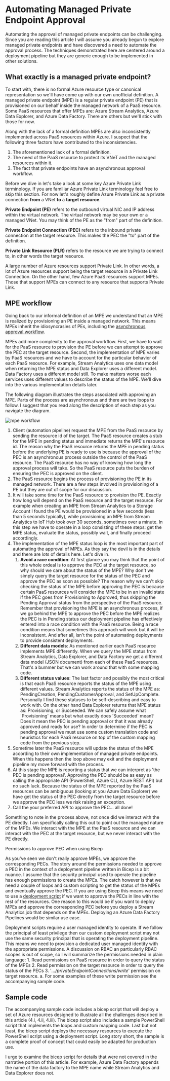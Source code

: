 # Automating Managed Private Endpoint Approval
Automating the approval of managed private endpoints can be challenging. Since you are reading this article I will assume you already begun to explore managed private endpoints and have discovered a need to automate the approval process. The techniques demonstrated here are centered around a deployment pipeline but they are generic enough to be implemented in other solutions.

## What exactly is a managed private endpoint?

To start with, there is no formal Azure resource type or canonical representation so we'll have come up with our own unofficial definition. A managed private endpoint (MPE) is a regular private endpoint (PE) that is provisioned on our behalf inside the managed network of a PaaS resource. Some PaaS resources that offer MPEs are: Azure Stream Analytics, Azure Data Explorer, and Azure Data Factory. There are others but we'll stick with those for now.

Along with the lack of a formal definition MPEs are also inconsistently implemented across PaaS resources within Azure. I suspect that the following three factors have contributed to the inconsistencies.
1. The aforementioned lack of a formal definition.
2. The need of the PaaS resource to protect its VNeT and the managed resources within it.
3. The fact that private endpoints have an asynchronous approval workflow.

Before we dive in let's take a look at some key Azure Private Link terminology. If you are familiar Azure Private Link terminology feel free to skip this section.
For now let's roughly define Azure Private Link as a private connection **from** a VNet **to** a **target resource**.

**Private Endpoint (PE)** refers to the outbound virtual NIC and IP address within the virtual network. The virtual network may be your own or a managed VNet. You may think of the PE as the "from" part of the definition.
    
**Private Endpoint Connection (PEC)** refers to the inbound private connection at the target resource. This makes the PEC the "to" part of the definition.
    
**Private Link Resource (PLR)** refers to the resource we are trying to connect to, in other words the target resource.

A large number of Azure resources support Private Link. In other words, a lot of Azure resources support being the target resource in a Private Link Connection. On the other hand, few Azure PaaS resources support MPEs. Those that support MPEs can connect to any resource that supports Private Link. 

## MPE workflow

Going back to our informal definition of an MPE we understand that an MPE is realized by provisioning an PE inside a managed network. This means MPEs inherit the idiosyncrasies of PEs, including the [asynchronous approval workflow](https://learn.microsoft.com/en-us/azure/private-link/private-endpoint-overview#access-to-a-private-link-resource-using-approval-workflow). 

MPEs add more complexity to the approval workflow. First, we have to wait for the PaaS resource to provision the PE before we can attempt to approve the PEC at the target resource. Second, the implementation of MPE varies by PaaS resources and we have to account for the particular behavior of each PaaS resource. For example, Stream Analytics uses one data model when returning the MPE status and Data Explorer uses a different model. Data Factory uses a different model still. To make matters worse each services uses different values to describe the status of the MPE. We'll dive into the various implementation details later.

The following diagram illustrates the steps associated with approving an MPE. Parts of the process are asynchronous and there are two loops to follow. I suggest that you read along the description of each step as you navigate the diagram.

![mpe workflow](/media/mpe-workflow.svg)

1. Client (automation pipeline) request the MPE from the PaaS resource by sending the resource id of the target. The PaaS resource creates a stub for the MPE in pending status and immediate returns the MPE's resource id. The reason why the PaaS resource returns the MPE in pending status before the underlying PE is ready to use is because the approval of the PEC is an asynchronous process outside the control of the PaaS resource. The PaaS resource has no way of knowing how long the approval process will take. So the PaaS resource puts the burden of ensuring the PEC is approved on the client.
2. The PaaS resource begins the process of provisioning the PE in its managed network. There are a few steps involved in provisioning of a PE but they are out of scope for our discussion.
3. It will take some time for the PaaS resource to provision the PE. Exactly how long will depend on the PaaS resource and the target resource. For example when creating an MPE from Stream Analytics to a Storage Account I found the PE would be provisioned in a few seconds (less than 5 seconds typically), while provisioning an MPE from Stream Analytics to IoT Hub took over 30 seconds, sometimes over a minute. In this step we have to operate in a loop consisting of these steps: get the MPE status, evaluate the status, possibly wait, and finally proceed accordingly.
4. The implementation of the MPE status loop is the most important part of automating the approval of MPEs. As they say the devil is in the details and there are lots of details here. Let's dive in.
    1. **Avoid a race condition**: At first glance you may think that the point of this whole ordeal is to approve the PEC at the target resource, so why should we care about the status of the MPE? Why don't we simply query the target resource for the status of the PEC and approve the PEC as soon as possible? The reason why we can't skip checking the status of the MPE before approving the PEC is because certain PaaS resources will consider the MPE to be in an invalid state if the PEC goes from Provisioning to Approved, thus skipping the Pending Approval status from the perspective of the PaaS resource. Remember that provisioning the MPE is an asynchronous process, if we go behind the MPE to approve the PEC before the MPE realizes the PEC is in Pending status our deployment pipeline has effectively entered into a race condition with the PaaS resource. Being a race condition means that sometimes this approach will work but it will be inconsistent. And after all, isn't the point of automating deployments to provide consistent deployments.
   2. **Different data models**: As mentioned earlier each PaaS resource implements MPE differently. When we query the MPE status from Stream Analytics, Data Explorer, and Data Factory we get a different data model (JSON document) from each of these PaaS resources. That's a bummer but we can work around that with some mapping code.
   1. **Different status values**: The last factor and possibly the most critical is that each PaaS resource reports the status of the MPE using different values. Stream Analytics reports the status of the MPE as: PendingCreation, PendingCustomerApproval, and SetUpComplete. Personally I find these statuses to be self-describing and easy to work with. On the other hand Data Explorer returns that MPE status as: Provisioning, or Succeeded. We can safely assume what 'Provisioning' means but what exactly does 'Succeeded' mean? Does it mean the PEC is pending approval or that it was already approved and ready for use? In order to determine if the PEC is pending approval we must use some custom translation code and heuristics for each PaaS resource on top of the custom mapping code from the previous step.
5. Sometime later the PaaS resource will update the status of the MPE according to their own implementation of managed private endpoints. When this happens then the loop above may exit and the deployment pipeline my move forward with the process.
6. At this stage the MPE is reporting a status that we can interpret as 'the PEC is pending approval'. Approving the PEC should be as easy as calling the appropriate API (PowerShell, Azure CLI, Azure REST API) but no such luck. Because the status of the MPE reported by the PaaS resources can be ambiguous (looking at you Azure Data Explorer) we have get the status of the PEC directly from the target resource before we approve the PEC less we risk raising an exception.
7. Call the your preferred API to approve the PEC… all done!

Something to note in the process above, not once did we interact with the PE directly. I am specifically calling this out to point out the managed nature of the MPEs. We interact with the MPE at the PaaS resource and we can interact with the PEC at the target resource, but we never interact with the PE directly.

Permissions to approve PEC when using Bicep

As you've seen we don't really approve MPEs, we approve the corresponding PECs. The story around the permissions needed to approve a PEC in the context of a deployment pipeline written in Bicep is a bit nuance. I assume that the security principal used to operate the pipeline has enough permissions to create the MPEs. The catch however is that we need a couple of loops and custom scripting to get the status of the MPEs and eventually approve the PEC. If you are using Bicep this means we need to use a [deployment script](https://learn.microsoft.com/en-us/azure/azure-resource-manager/templates/deployment-script-template) if we want to approve the PECs in line with the rest of the resources. One reason to this would be if you want to deploy MPEs and approve the corresponding PEC before you deploy a Stream Analytics job that depends on the MPEs. Deploying an Azure Data Factory Pipelines would be similar use case.

Deployment scripts require a user managed identity to operate. If we follow the principal of least privilege then our custom deployment script may not use the same security principal that is operating the deployment pipeline. This means we need to provision a dedicated user managed identity with the appropriate permissions. A discussion on RBAC an particularly RBAC scopes is out of scope, so I will summarize the permissions needed in plain language:
    1. Read permissions on PaaS resource in order to query the status of the MPEs
    2. Read permission on the target resource in order to query the status of the PECs
    3. '*…/privateEndpointConnections/write*' permission on target resource.
        a. For some examples of these write permission see the accompanying sample code.

## Sample code

The accompanying sample code includes a bicep script that will deploy a set of Azure resources designed to illustrate all the challenges described in this article (4.i, 4.ii, 4.iii). The bicep script also includes a sample PowerShell script that implements the loops and custom mapping code. Last but not least, the bicep script deploys the necessary resources to execute the PowerShell script using a deployment script. Long story short, the sample is a complete proof of concept that could easily be adapted for production use.

I urge to examine the bicep script for details that were not covered in the narrative portion of this article. For example, Azure Data Factory appends the name of the data factory to the MPE name while Stream Analytics and Data Explorer does not.
